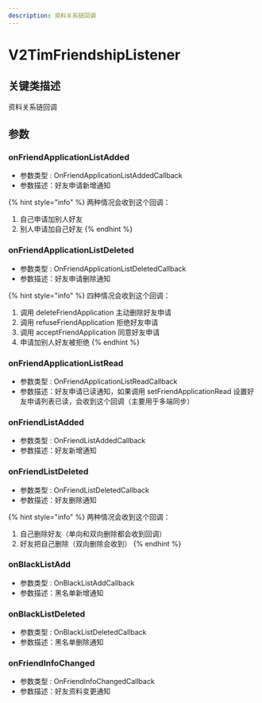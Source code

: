```yaml
---
description: 资料关系链回调
---
```


# V2TimFriendshipListener

## 关键类描述

资料关系链回调

## 参数

### onFriendApplicationListAdded

* 参数类型 : OnFriendApplicationListAddedCallback
* 参数描述：好友申请新增通知

{% hint style="info" %}
两种情况会收到这个回调：

1. 自己申请加别人好友
2. 别人申请加自己好友
{% endhint %}

### onFriendApplicationListDeleted

* 参数类型 : OnFriendApplicationListDeletedCallback
* 参数描述：好友申请删除通知

{% hint style="info" %}
四种情况会收到这个回调：

1. 调用 deleteFriendApplication 主动删除好友申请
2. 调用 refuseFriendApplication 拒绝好友申请
3. 调用 acceptFriendApplication 同意好友申请
4. 申请加别人好友被拒绝
{% endhint %}

### onFriendApplicationListRead

* 参数类型 : OnFriendApplicationListReadCallback
* 参数描述：好友申请已读通知，如果调用 setFriendApplicationRead 设置好友申请列表已读，会收到这个回调（主要用于多端同步）

### onFriendListAdded

* 参数类型 : OnFriendListAddedCallback
* 参数描述：好友新增通知

### onFriendListDeleted

* 参数类型 : OnFriendListDeletedCallback
* 参数描述：好友删除通知

{% hint style="info" %}
两种情况会收到这个回调：

1. 自己删除好友（单向和双向删除都会收到回调）
2. 好友把自己删除（双向删除会收到）
{% endhint %}

### onBlackListAdd

* 参数类型 : OnBlackListAddCallback
* 参数描述：黑名单新增通知

### onBlackListDeleted

* 参数类型 : OnBlackListDeletedCallback
* 参数描述：黑名单删除通知

### onFriendInfoChanged

* 参数类型 : OnFriendInfoChangedCallback
* 参数描述：好友资料变更通知
